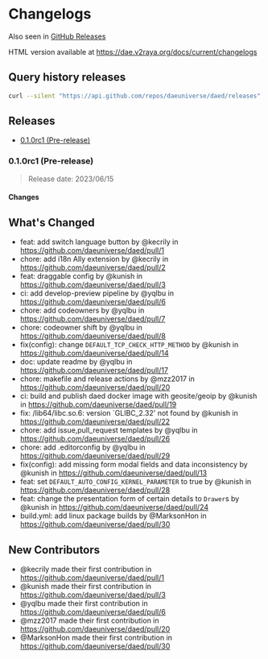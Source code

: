 
# Changelogs

Also seen in [GitHub Releases](https://github.com/daeuniverse/dae/releases)

HTML version available at https://dae.v2raya.org/docs/current/changelogs

## Query history releases

```bash
curl --silent "https://api.github.com/repos/daeuniverse/daed/releases" | jq -r '.[] | {tag_name,created_at,prerelease}'
```

## Releases

- [0.1.0rc1 (Pre-release)](#010-pre-release)

### 0.1.0rc1 (Pre-release)

> Release date: 2023/06/15

#### Changes

## What's Changed

* feat: add switch language button by @kecrily in https://github.com/daeuniverse/daed/pull/1
* chore: add i18n Ally extension by @kecrily in https://github.com/daeuniverse/daed/pull/2
* feat: draggable config by @kunish in https://github.com/daeuniverse/daed/pull/3
* ci: add develop-preview pipeline by @yqlbu in https://github.com/daeuniverse/daed/pull/6
* chore: add codeowners by @yqlbu in https://github.com/daeuniverse/daed/pull/7
* chore: codeowner shift by @yqlbu in https://github.com/daeuniverse/daed/pull/8
* fix(config): change `DEFAULT_TCP_CHECK_HTTP_METHOD` by @kunish in https://github.com/daeuniverse/daed/pull/14
* doc: update readme by @yqlbu in https://github.com/daeuniverse/daed/pull/17
* chore: makefile and release actions by @mzz2017 in https://github.com/daeuniverse/daed/pull/20
* ci: build and publish daed docker image with geosite/geoip by @kunish in https://github.com/daeuniverse/daed/pull/19
* fix: /lib64/libc.so.6: version `GLIBC_2.32' not found by @kunish in https://github.com/daeuniverse/daed/pull/22
* chore: add issue,pull_request templates by @yqlbu in https://github.com/daeuniverse/daed/pull/26
* chore: add .editorconfig by @yqlbu in https://github.com/daeuniverse/daed/pull/29
* fix(config): add missing form modal fields and data inconsistency by @kunish in https://github.com/daeuniverse/daed/pull/13
* feat: set `DEFAULT_AUTO_CONFIG_KERNEL_PARAMETER` to true by @kunish in https://github.com/daeuniverse/daed/pull/28
* feat: change the presentation form of certain details to `Drawer`s by @kunish in https://github.com/daeuniverse/daed/pull/24
* build.yml: add linux package builds by @MarksonHon in https://github.com/daeuniverse/daed/pull/30

## New Contributors

* @kecrily made their first contribution in https://github.com/daeuniverse/daed/pull/1
* @kunish made their first contribution in https://github.com/daeuniverse/daed/pull/3
* @yqlbu made their first contribution in https://github.com/daeuniverse/daed/pull/6
* @mzz2017 made their first contribution in https://github.com/daeuniverse/daed/pull/20
* @MarksonHon made their first contribution in https://github.com/daeuniverse/daed/pull/30
